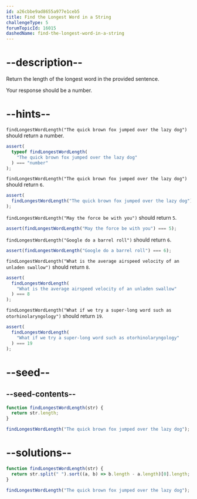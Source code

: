 ```yaml
---
id: a26cbbe9ad8655a977e1ceb5
title: Find the Longest Word in a String
challengeType: 5
forumTopicId: 16015
dashedName: find-the-longest-word-in-a-string
---
```


# --description--

Return the length of the longest word in the provided sentence.

Your response should be a number.

# --hints--

`findLongestWordLength("The quick brown fox jumped over the lazy dog")` should return a number.

```js
assert(
  typeof findLongestWordLength(
    "The quick brown fox jumped over the lazy dog"
  ) === "number"
);
```

`findLongestWordLength("The quick brown fox jumped over the lazy dog")` should return `6`.

```js
assert(
  findLongestWordLength("The quick brown fox jumped over the lazy dog") === 6
);
```

`findLongestWordLength("May the force be with you")` should return `5`.

```js
assert(findLongestWordLength("May the force be with you") === 5);
```

`findLongestWordLength("Google do a barrel roll")` should return `6`.

```js
assert(findLongestWordLength("Google do a barrel roll") === 6);
```

`findLongestWordLength("What is the average airspeed velocity of an unladen swallow")` should return `8`.

```js
assert(
  findLongestWordLength(
    "What is the average airspeed velocity of an unladen swallow"
  ) === 8
);
```

`findLongestWordLength("What if we try a super-long word such as otorhinolaryngology")` should return `19`.

```js
assert(
  findLongestWordLength(
    "What if we try a super-long word such as otorhinolaryngology"
  ) === 19
);
```

# --seed--

## --seed-contents--

```js
function findLongestWordLength(str) {
  return str.length;
}

findLongestWordLength("The quick brown fox jumped over the lazy dog");
```

# --solutions--

```js
function findLongestWordLength(str) {
  return str.split(" ").sort((a, b) => b.length - a.length)[0].length;
}

findLongestWordLength("The quick brown fox jumped over the lazy dog");
```
